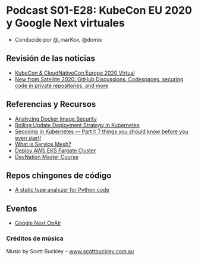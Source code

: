 # Podcast S01-E28: KubeCon EU 2020 y Google Next virtuales

- Conducido por @_marKox, @domix

## Revisión de las noticias

- [KubeCon & CloudNativeCon Europe 2020 Virtual](https://events.linuxfoundation.org/kubecon-cloudnativecon-europe/)
- [New from Satellite 2020: GitHub Discussions, Codespaces, securing code in private repositories, and more](https://github.blog/2020-05-06-new-from-satellite-2020-github-codespaces-github-discussions-securing-code-in-private-repositories-and-more/)

## Referencias y Recursos

- [Analyzing Docker Image Security](https://martinheinz.dev/blog/19)
- [Rolling Update Deployment Strategy in Kubernetes](https://medium.com/faun/rolling-update-deployment-strategy-in-kubernetes-25e5b1566dd3)
- [Seccomp in Kubernetes — Part I: 7 things you should know before you even start!](https://itnext.io/seccomp-in-kubernetes-part-i-7-things-you-should-know-before-you-even-start-97502ad6b6d6)
- [What is Service Mesh?](https://www.solo.io/solutions/service-mesh/)
- [Deploy AWS EKS Fargate Cluster](https://medium.com/@sabyasachibhattacharya/deploy-aws-eks-fargate-cluster-beb2f6d3583d)
- [DevNation Master Course](https://developers.redhat.com/devnation/master-course/)

## Repos chingones de código

- [A static type analyzer for Python code](https://github.com/google/pytype)

## Eventos

- [Google Next OnAir](https://cloud.withgoogle.com/next/sf)

### Créditos de música

Music by Scott Buckley – www.scottbuckley.com.au
